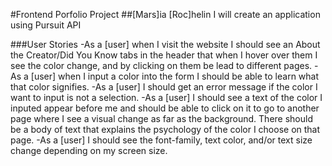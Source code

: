 #Frontend Porfolio Project
##[Mars]ia [Roc]helin
I will create an application using Pursuit API


###User Stories
-As a [user] when I visit the website I should see an About the Creator/Did You Know tabs in the header that when I hover over them I see the color change, and by clicking on them be lead to different pages.
-As a [user] when I input a color into the form I should be able to learn what that color signifies.
-As a [user] I should get an error message if the color I want to input is not a selection.
-As a [user] I should see a text of the color I inputed appear before me and should be able to click on it to go to another page where I see a visual change as far as the background. There should be a body of text that explains the psychology of the color I choose on that page.
-As a [user] I should see the font-family, text color, and/or text size change depending on my screen size. 

